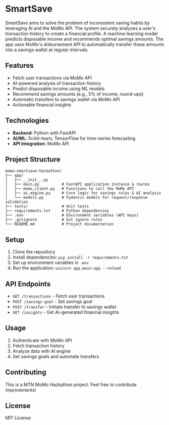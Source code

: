 # SmartSave

SmartSave aims to solve the problem of inconsistent saving habits by leveraging AI and the MoMo API. The system securely analyzes a user's transaction history to create a financial profile. A machine learning model predicts disposable income and recommends optimal savings amounts. The app uses MoMo's disbursement API to automatically transfer these amounts into a savings wallet at regular intervals.

## Features

- Fetch user transactions via MoMo API
- AI-powered analysis of transaction history
- Predict disposable income using ML models
- Recommend savings amounts (e.g., 5% of income, round-ups)
- Automatic transfers to savings wallet via MoMo API
- Actionable financial insights

## Technologies

- **Backend**: Python with FastAPI
- **AI/ML**: Scikit-learn, TensorFlow for time-series forecasting
- **API Integration**: MoMo API

## Project Structure

```
momo-smartsave-hackathon/
├── app/
│   ├── __init__.py
│   ├── main.py          # FastAPI application instance & routes
│   ├── momo_client.py   # Functions to call the MoMo API
│   ├── ai_engine.py     # Core logic for savings rules & AI analysis
│   └── models.py        # Pydantic models for request/response validation
├── tests/               # Unit tests
├── requirements.txt     # Python dependencies
├── .env                 # Environment variables (API keys)
├── .gitignore           # Git ignore rules
└── README.md            # Project documentation
```

## Setup

1. Clone the repository
2. Install dependencies: `pip install -r requirements.txt`
3. Set up environment variables in `.env`
4. Run the application: `uvicorn app.main:app --reload`

## API Endpoints

- `GET /transactions` - Fetch user transactions
- `POST /savings-goal` - Set savings goal
- `POST /transfer` - Initiate transfer to savings wallet
- `GET /insights` - Get AI-generated financial insights

## Usage

1. Authenticate with MoMo API
2. Fetch transaction history
3. Analyze data with AI engine
4. Set savings goals and automate transfers

## Contributing

This is a MTN MoMo Hackathon project. Feel free to contribute improvements!

## License

MIT License
